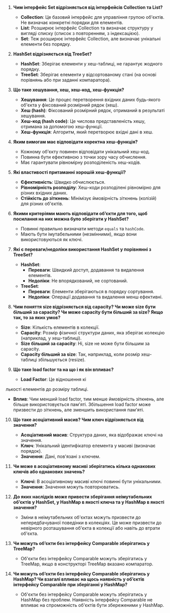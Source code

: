 
1. **Чим інтерфейс Set відрізняється від інтерфейсів Collection та List?**
   - **Collection**: Це базовий інтерфейс для управління групою об'єктів. Не визначає конкретні порядки для елементів.
   - **List**: Розширює інтерфейс Collection та визначає структуру у вигляді списку (список з повторенням, з індексацією).
   - **Set**: Теж розширює інтерфейс Collection, але визначає унікальні елементи без порядку.

2. **HashSet відрізняється від TreeSet?**
   - **HashSet**: Зберігає елементи у хеш-таблиці, не гарантує жодного порядку.
   - **TreeSet**: Зберігає елементи у відсортованому стані (на основі порівнянь або при заданні компаратора).

3. **Що таке хешування, хеш, хеш-код, хеш-функція?**
   - **Хешування**: Це процес перетворення вхідних даних будь-якого об'єкта у фіксований розмірний рядок (хеш).
   - **Хеш (hash)**: Фіксований розмірний рядок, отриманий в результаті хешування.
   - **Хеш-код (hash code)**: Це числова представленість хешу, отримана за допомогою хеш-функції.
   - **Хеш-функція**: Алгоритм, який перетворює вхідні дані в хеш.

4. **Яким вимогам має відповідати коректна хеш-функція?**
   - Кожному об'єкту повинен відповідати унікальний хеш-код.
   - Повинна бути ефективною з точки зору часу обчислення.
   - Має гарантувати рівномірну розподіленість хеш-кодів.

5. **Які властивості притаманні хорошій хеш-функції?**
   - **Єфективність**: Швидко обчислюється.
   - **Рівномірність розподілу**: Хеш-коди розподілені рівномірно для різних вхідних даних.
   - **Стійкість до зіткнень**: Мінімізує ймовірність зіткнень (колізій) для різних об'єктів.

6. **Якими критеріями мають відповідати об’єкти для того, щоб посилання на них можна було зберігати у HashSet?**
   - Повинні правильно визначати методи `equals` та `hashCode`.
   - Мають бути імутабельними (незмінними), якщо вони використовуються як ключі.

7. **Які є переваги/недоліки використання HashSet у порівнянні з TreeSet?**
   - **HashSet**:
      - **Переваги**: Швидкий доступ, додавання та видалення елементів.
      - **Недоліки**: Не впорядкований, не сортований.
   - **TreeSet**:
      - **Переваги**: Елементи зберігаються в порядку сортування.
      - **Недоліки**: Операції додавання та видалення менш ефективні.

8. **Чим поняття size відрізняється від capacity? Чи може size бути більший за capacity? Чи може capacity бути більший за size? Якщо так, то за яких умов?**
   - **Size**: Кількість елементів в колекції.
   - **Capacity**: Розмір фізичної структури даних, яка зберігає колекцію (наприклад, у хеш-таблиці).
   - **Size більший за capacity**: Ні, size не може бути більшим за capacity.
   - **Capacity більший за size**: Так, наприклад, коли розмір хеш-таблиці збільшується (resize).

9. **Що таке load factor та на що і як він впливає?**
   - **Load Factor**: Це відношення кі

лькості елементів до розміру таблиці.
   - **Вплив**: Чим менший load factor, тим менше ймовірність зіткнень, але більше використовується пам'яті. Збільшення load factor може призвести до зіткнень, але зменшить використання пам'яті.

10. **Що таке асоціативний масив? Чим ключ відрізняється від значення?**
    - **Асоціативний масив**: Структура даних, яка відображає ключі на значення.
    - **Ключ**: Унікальний ідентифікатор елемента у масиві (визначає порядок).
    - **Значення**: Дані, пов'язані з ключем.

11. **Чи може в асоціативному масиві зберігатись кілька однакових ключів або однакових значень?**
    - **Ключі**: В асоціативному масиві ключі повинні бути унікальними.
    - **Значення**: Значення можуть повторюватись.

12. **До яких наслідків може привести зберігання неімутабельних об’єктів у HashSet, у HashMap в якості ключа та у HashMap в якості значення?**
    - Зміни в неімутабельних об'єктах можуть призвести до непередбачуваної поведінки в колекціях. Це може призвести до невірного розташування об'єкта в колекції або навіть до втрати об'єкта.

13. **Чи можуть об’єкти без інтерфейсу Comparable зберігатись у TreeMap?**
    - Об'єкти без інтерфейсу Comparable можуть зберігатись у TreeMap, якщо в конструкторі TreeMap вказано компаратор.

14. **Чи можуть об’єкти без інтерфейсу Comparable зберігатись у HashMap? Чи взагалі впливає на щось наявність у об’єктів інтерфейсу Comparable при зберіганні у HashMap?**
    - Об'єкти без інтерфейсу Comparable можуть зберігатись у HashMap без проблем. Наявність інтерфейсу Comparable не впливає на спроможність об'єктів бути збереженими у HashMap.
